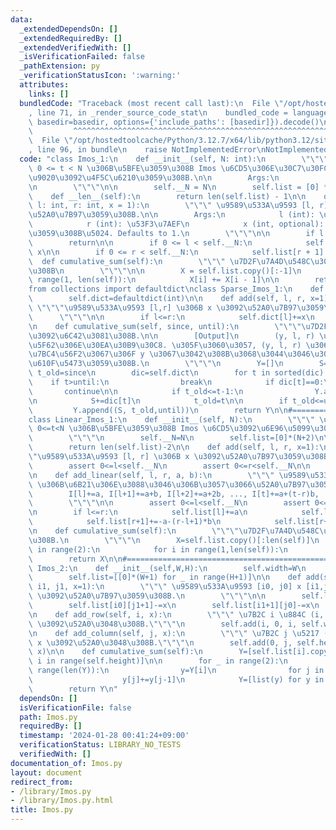 ```yaml
---
data:
  _extendedDependsOn: []
  _extendedRequiredBy: []
  _extendedVerifiedWith: []
  _isVerificationFailed: false
  _pathExtension: py
  _verificationStatusIcon: ':warning:'
  attributes:
    links: []
  bundledCode: "Traceback (most recent call last):\n  File \"/opt/hostedtoolcache/Python/3.12.7/x64/lib/python3.12/site-packages/onlinejudge_verify/documentation/build.py\"\
    , line 71, in _render_source_code_stat\n    bundled_code = language.bundle(stat.path,\
    \ basedir=basedir, options={'include_paths': [basedir]}).decode()\n          \
    \         ^^^^^^^^^^^^^^^^^^^^^^^^^^^^^^^^^^^^^^^^^^^^^^^^^^^^^^^^^^^^^^^^^^^^^^^^^^^^^^^^^\n\
    \  File \"/opt/hostedtoolcache/Python/3.12.7/x64/lib/python3.12/site-packages/onlinejudge_verify/languages/python.py\"\
    , line 96, in bundle\n    raise NotImplementedError\nNotImplementedError\n"
  code: "class Imos_1:\n    def __init__(self, N: int):\n        \"\"\" \u533A\u9593\
    \ 0 <= t < N \u306B\u5BFE\u3059\u308B Imos \u6CD5\u306E\u30C7\u30FC\u30BF\u69CB\
    \u9020\u3092\u4F5C\u6210\u3059\u308B.\n\n        Args:\n            N (int): \u5E45\
    \n        \"\"\"\n\n        self.__N = N\n        self.list = [0] * (N + 1)\n\n\
    \    def __len__(self):\n        return len(self.list) - 1\n\n    def add(self,\
    \ l: int, r: int, x = 1):\n        \"\"\" \u9589\u533A\u9593 [l, r] \u306B x \u3092\
    \u52A0\u7B97\u3059\u308B.\n\n        Args:\n            l (int): \u5DE6\u7AEF\n\
    \            r (int): \u53F3\u7AEF\n            x (int, optional): \u8FFD\u52A0\
    \u3059\u308B\u5024. Defaults to 1.\n        \"\"\"\n\n        if l > r:\n    \
    \        return\n\n        if 0 <= l < self.__N:\n            self.list[l] +=\
    \ x\n\n        if 0 <= r < self.__N:\n            self.list[r + 1] -= x\n\n  \
    \  def cumulative_sum(self):\n        \"\"\" \u7D2F\u7A4D\u548C\u3092\u6C42\u3081\
    \u308B\n        \"\"\"\n\n        X = self.list.copy()[:-1]\n        for i in\
    \ range(1, len(self)):\n            X[i] += X[i - 1]\n\n        return X\n\n#=================================================\n\
    from collections import defaultdict\nclass Sparse_Imos_1:\n    def __init__(self):\n\
    \        self.dict=defaultdict(int)\n\n    def add(self, l, r, x=1):\n       \
    \ \"\"\"\u9589\u533A\u9593 [l,r] \u306B x \u3092\u52A0\u7B97\u3059\u308B.\n  \
    \      \"\"\"\n\n        if l<=r:\n            self.dict[l]+=x\n            self.dict[r+1]-=x\n\
    \n    def cumulative_sum(self, since, until):\n        \"\"\"\u7D2F\u7A4D\u548C\
    \u3092\u6C42\u3081\u308B.\n\n        [Output]\n        (y, l, r) \u3068\u3044\u3046\
    \u5F62\u306E\u30EA\u30B9\u30C8. \u305F\u3060\u3057, (y, l, r) \u306F l<=x<=y \u306E\
    \u7BC4\u56F2\u3067\u306F y \u3067\u3042\u308B\u3068\u3044\u3046\u3053\u3068\u3092\
    \u610F\u5473\u3059\u308B.\n        \"\"\"\n        Y=[]\n        S=0\n       \
    \ t_old=since\n        dic=self.dict\n        for t in sorted(dic):\n        \
    \    if t>until:\n                break\n            if dic[t]==0:\n         \
    \       continue\n\n            if t_old<=t-1:\n                Y.append((S, t_old,t-1))\n\
    \n            S+=dic[t]\n            t_old=t\n\n        if t_old<=until:\n   \
    \         Y.append((S, t_old,until))\n        return Y\n\n#=================================================\n\
    class Linear_Imos_1:\n    def __init__(self, N):\n        \"\"\" \u533A\u9593\
    \ 0<=t<N \u306B\u5BFE\u3059\u308B Imos \u6CD5\u3092\u6E96\u5099\u3059\u308B.\n\
    \        \"\"\"\n        self.__N=N\n        self.list=[0]*(N+2)\n\n    def __len__(self):\n\
    \        return len(self.list)-2\n\n    def add(self, l, r, x=1):\n        \"\"\
    \"\u9589\u533A\u9593 [l, r] \u306B x \u3092\u52A0\u7B97\u3059\u308B.\"\"\"\n\n\
    \        assert 0<=l<self.__N\n        assert 0<=r<self.__N\n\n        self.add_linear(l,r,x,0)\n\
    \n    def add_linear(self, l, r, a, b):\n        \"\"\" \u9589\u533A\u9593 [l,r]\
    \ \u306B\u6B21\u306E\u3088\u3046\u306B\u3057\u3066\u52A0\u7B97\u3059\u308B.\n\
    \        I[l]+=a, I[l+1]+=a+b, I[l+2]+=a+2b, ..., I[t]+=a+(t-r)b, ...,  I[r]+=a+(r-l)b\n\
    \        \"\"\"\n\n        assert 0<=l<self.__N\n        assert 0<=r<self.__N\n\
    \n        if l<=r:\n            self.list[l]+=a\n            self.list[l+1]+=-a+b\n\
    \            self.list[r+1]+=-a-(r-l+1)*b\n            self.list[r+2]+=a+(r-l)*b\n\
    \n    def cumulative_sum(self):\n        \"\"\"\u7D2F\u7A4D\u548C\u3092\u6C42\u3081\
    \u308B.\n        \"\"\"\n        X=self.list.copy()[:len(self)]\n        for _\
    \ in range(2):\n            for i in range(1,len(self)):\n                X[i]+=X[i-1]\n\
    \        return X\n\n#=================================================\nclass\
    \ Imos_2:\n    def __init__(self,W,H):\n        self.width=W\n        self.height=H\n\
    \        self.list=[[0]*(W+1) for _ in range(H+1)]\n\n    def add(self, i0, j0,\
    \ i1, j1, x=1):\n        \"\"\" \u9589\u533A\u9593 [i0, j0] x [i1,j1] \u306B x\
    \ \u3092\u52A0\u7B97\u3059\u308B.\n        \"\"\"\n\n        self.list[i0][j0]+=x\n\
    \        self.list[i0][j1+1]-=x\n        self.list[i1+1][j0]-=x\n        self.list[i1+1][j1+1]+=x\n\
    \n    def add_row(self, i, x):\n        \"\"\" \u7B2C i \u884C (i, *) \u306B x\
    \ \u3092\u52A0\u3048\u308B.\"\"\"\n        self.add(i, 0, i, self.width-1, x)\n\
    \n    def add_column(self, j, x):\n        \"\"\" \u7B2C j \u5217 (*, j) \u306B\
    \ x \u3092\u52A0\u3048\u308B.\"\"\"\n        self.add(0, j, self.height-1, j,\
    \ x)\n\n    def cumulative_sum(self):\n        Y=[self.list[i].copy()[:-1] for\
    \ i in range(self.height)]\n\n        for _ in range(2):\n            for i in\
    \ range(len(Y)):\n                y=Y[i]\n                for j in range(1,len(y)):\n\
    \                    y[j]+=y[j-1]\n            Y=[list(y) for y in zip(*Y)]\n\
    \        return Y\n"
  dependsOn: []
  isVerificationFile: false
  path: Imos.py
  requiredBy: []
  timestamp: '2024-01-28 00:41:24+09:00'
  verificationStatus: LIBRARY_NO_TESTS
  verifiedWith: []
documentation_of: Imos.py
layout: document
redirect_from:
- /library/Imos.py
- /library/Imos.py.html
title: Imos.py
---
```

